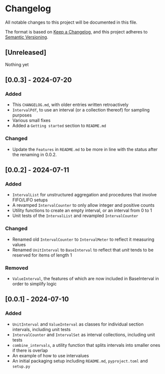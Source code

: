 # Changelog

All notable changes to this project will be documented in this file.

The format is based on [Keep a Changelog](https://keepachangelog.com/en/1.1.0/),
and this project adheres to [Semantic Versioning](https://semver.org/spec/v2.0.0.html).

## [Unreleased]

Nothing yet

## [0.0.3] - 2024-07-20

### Added

- This `CHANGELOG.md`, with older entries written retroactively
- `IntervalPdf`, to use an interval (or a collection thereof) for sampling purposes
- Various small fixes
- Added a `Getting started` section to `README.md`

### Changed
- Update the `Features` in `README.md` to be more in line with the status after the renaming in 0.0.2.

## [0.0.2] - 2024-07-11

### Added

- `IntervalList` for unstructured aggregation and procedures that involve FIFO/LIFO setups
- A revamped `IntervalCounter` to only allow integer and positive counts
- Utility functions to create an empty interval, or an interval from 0 to 1
- Unit tests of the `IntervalList` and revampled `IntervalCounter`

### Changed

- Renamed old `IntervalCounter` to `IntervalMeter` to reflect it measuring values
- Renamed `UnitInterval` to `BaseInterval` to reflect that _unit_ tends to be reserved for items of length 1

### Removed

- `ValueInterval`, the features of which are now included in BaseInterval in order to simplify logic


## [0.0.1] - 2024-07-10

### Added

- `UnitInterval` and `ValueInterval` as classes for individual section intervals, including unit tests
- `IntervalCounter` and `IntervalSet` as interval collections, including unit tests
- `combine_intervals`, a utility function that splits intervals into smaller ones if there is overlap
- An example of how to use intervalues
- An initial packaging setup including `README.md`, `pyproject.toml` and `setup.py`
